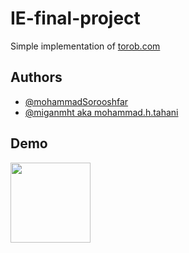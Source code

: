 
# IE-final-project
Simple implementation of [torob.com](https://torob.com/)



## Authors

- [@mohammadSorooshfar](https://github.com/mohammadSorooshfar)
- [@miganmht aka mohammad.h.tahani](https://github.com/miganmht)


## Demo



<img src="[img/home.png](https://github.com/mohammadSorooshfar/IE-final-project/blob/develop/img/home.png)" width="128"/>
